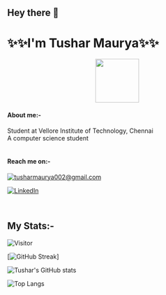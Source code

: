
## Hey there 👋
# ✨✨I'm Tushar Maurya✨✨


<div id="header" align="center">
  <img src="https://media.giphy.com/media/M9gbBd9nbDrOTu1Mqx/giphy.gif" width="100"/>
</div>


#### About me:-
<div>Student at Vellore Institute of Technology, Chennai<div>
<div>A computer science student<div>

<br>

#### Reach me on:-
<a href="mailto:tusharmaurya002@gmail.com">![tusharmaurya002@gmail.com](https://img.shields.io/badge/Gmail-D14836?style=for-the-badge&logo=gmail&logoColor=white)</a>

<a href="https://www.linkedin.com/in/tushar-maurya-765358192/">![LinkedIn](https://img.shields.io/badge/LinkedIn-0077B5?style=for-the-badge&logo=linkedin&logoColor=white)</a>
  
<br>

## My Stats:-

![Visitor](https://visitor-badge.laobi.icu/badge?page_id=tusharmaurya267.tusharmaurya267)

[![GitHub Streak](http://github-readme-streak-stats.herokuapp.com?user=tusharmaurya267&theme=dark&date_format=M%20j%5B%2C%20Y%5D)]

![Tushar's GitHub stats](https://github-readme-stats.vercel.app/api?username=tusharmaurya267&count_private=true&theme=dark&show_icons=true)

![Top Langs](https://github-readme-stats.vercel.app/api/top-langs/?username=tusharmaurya267&layout=compact )





<!--
**tusharmaurya267/tusharmaurya267** is a ✨ _special_ ✨ repository because its `README.md` (this file) appears on your GitHub profile.

Here are some ideas to get you started:

- 🔭 I’m currently working on ...
- 🌱 I’m currently learning ...
- 👯 I’m looking to collaborate on ...
- 🤔 I’m looking for help with ...
- 💬 Ask me about ...
- 📫 How to reach me: ...
- 😄 Pronouns: ...
- ⚡ Fun fact: ...
-->
